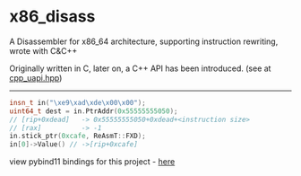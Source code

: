 # x86_disass
A Disassembler for x86_64 architecture, supporting instruction rewriting, wrote with C&amp;C++

Originally written in C, later on, a C++ API has been introduced. (see at [cpp_uapi.hpp](https://github.com/HeX0Rci5T/x86_disass/uapi/cpp_uapi.hpp))

---
```c++
insn_t in("\xe9\xad\xde\x00\x00");
uint64_t dest = in.PtrAddr(0x55555555050);
// [rip+0xdead]   -> 0x55555555050+0xdead+<instruction size>
// [rax]          -> -1
in.stick_ptr(0xcafe, ReAsmT::FXD);
in[0]->Value() // ->[rip+0xcafe]
```

view pybind11 bindings for this project - [here](https://github.com/HeX0Rci5T/x86_pybindings)
